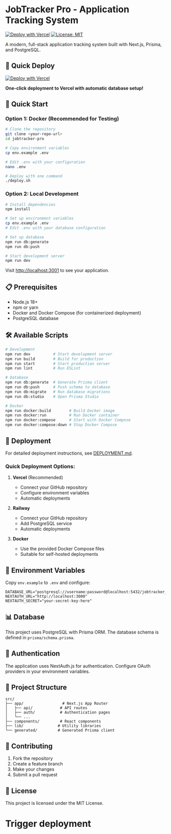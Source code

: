# JobTracker Pro - Application Tracking System

[![Deploy with Vercel](https://vercel.com/button)](https://vercel.com/new/clone?repository-url=https://github.com/YOUR_USERNAME/jobtracker-pro)
[![License: MIT](https://img.shields.io/badge/License-MIT-yellow.svg)](https://opensource.org/licenses/MIT)

A modern, full-stack application tracking system built with Next.js, Prisma, and PostgreSQL.

## 🚀 Quick Deploy

[![Deploy with Vercel](https://vercel.com/button)](https://vercel.com/new/clone?repository-url=https://github.com/YOUR_USERNAME/jobtracker-pro)

**One-click deployment to Vercel with automatic database setup!**

## 🚀 Quick Start

### Option 1: Docker (Recommended for Testing)

```bash
# Clone the repository
git clone <your-repo-url>
cd jobtracker-pro

# Copy environment variables
cp env.example .env

# Edit .env with your configuration
nano .env

# Deploy with one command
./deploy.sh
```

### Option 2: Local Development

```bash
# Install dependencies
npm install

# Set up environment variables
cp env.example .env
# Edit .env with your database configuration

# Set up database
npm run db:generate
npm run db:push

# Start development server
npm run dev
```

Visit [http://localhost:3001](http://localhost:3001) to see your application.

## 📋 Prerequisites

- Node.js 18+
- npm or yarn
- Docker and Docker Compose (for containerized deployment)
- PostgreSQL database

## 🛠️ Available Scripts

```bash
# Development
npm run dev          # Start development server
npm run build        # Build for production
npm run start        # Start production server
npm run lint         # Run ESLint

# Database
npm run db:generate  # Generate Prisma client
npm run db:push      # Push schema to database
npm run db:migrate   # Run database migrations
npm run db:studio    # Open Prisma Studio

# Docker
npm run docker:build        # Build Docker image
npm run docker:run          # Run Docker container
npm run docker:compose      # Start with Docker Compose
npm run docker:compose:down # Stop Docker Compose
```

## 🚀 Deployment

For detailed deployment instructions, see [DEPLOYMENT.md](./DEPLOYMENT.md).

### Quick Deployment Options:

1. **Vercel** (Recommended)
   - Connect your GitHub repository
   - Configure environment variables
   - Automatic deployments

2. **Railway**
   - Connect your GitHub repository
   - Add PostgreSQL service
   - Automatic deployments

3. **Docker**
   - Use the provided Docker Compose files
   - Suitable for self-hosted deployments

## 🔧 Environment Variables

Copy `env.example` to `.env` and configure:

```env
DATABASE_URL="postgresql://username:password@localhost:5432/jobtracker_pro"
NEXTAUTH_URL="http://localhost:3000"
NEXTAUTH_SECRET="your-secret-key-here"
```

## 📊 Database

This project uses PostgreSQL with Prisma ORM. The database schema is defined in `prisma/schema.prisma`.

## 🔐 Authentication

The application uses NextAuth.js for authentication. Configure OAuth providers in your environment variables.

## 📁 Project Structure

```
src/
├── app/                 # Next.js App Router
│   ├── api/            # API routes
│   ├── auth/           # Authentication pages
│   └── ...
├── components/         # React components
├── lib/               # Utility libraries
└── generated/         # Generated Prisma client
```

## 🤝 Contributing

1. Fork the repository
2. Create a feature branch
3. Make your changes
4. Submit a pull request

## 📄 License

This project is licensed under the MIT License.
# Trigger deployment
